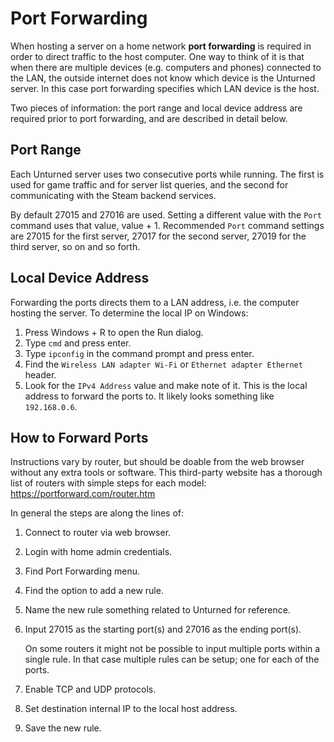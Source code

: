 Port Forwarding
===============

When hosting a server on a home network __port forwarding__ is required in order to direct traffic to the host computer. One way to think of it is that when there are multiple devices (e.g. computers and phones) connected to the LAN, the outside internet does not know which device is the Unturned server. In this case port forwarding specifies which LAN device is the host.

Two pieces of information: the port range and local device address are required prior to port forwarding, and are described in detail below.

Port Range
----------

Each Unturned server uses two consecutive ports while running. The first is used for game traffic and for server list queries, and the second for communicating with the Steam backend services.

By default 27015 and 27016 are used. Setting a different value with the `Port` command uses that value, value + 1. Recommended `Port` command settings are 27015 for the first server, 27017 for the second server, 27019 for the third server, so on and so forth.

Local Device Address
--------------------

Forwarding the ports directs them to a LAN address, i.e. the computer hosting the server. To determine the local IP on Windows:

1. Press Windows + R to open the Run dialog.
2. Type `cmd` and press enter.
3. Type `ipconfig` in the command prompt and press enter.
4. Find the `Wireless LAN adapter Wi-Fi` or `Ethernet adapter Ethernet` header.
5. Look for the `IPv4 Address` value and make note of it. This is the local address to forward the ports to. It likely looks something like `192.168.0.6`.

How to Forward Ports
--------------------

Instructions vary by router, but should be doable from the web browser without any extra tools or software. This third-party website has a thorough list of routers with simple steps for each model: https://portforward.com/router.htm

In general the steps are along the lines of:

1. Connect to router via web browser.
2. Login with home admin credentials.
3. Find Port Forwarding menu.
4. Find the option to add a new rule.
5. Name the new rule something related to Unturned for reference.
6. Input 27015 as the starting port(s) and 27016 as the ending port(s).

	On some routers it might not be possible to input multiple ports within a single rule. In that case multiple rules can be setup; one for each of the ports.
7. Enable TCP and UDP protocols.
8. Set destination internal IP to the local host address.
9. Save the new rule.
